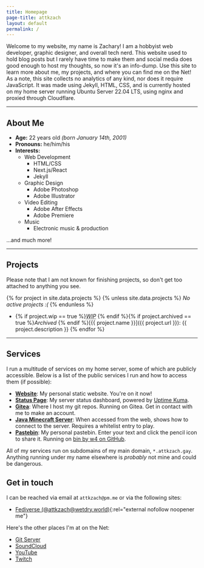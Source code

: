```yaml
---
title: Homepage
page-title: attkzach
layout: default
permalink: /
---
```

Welcome to my website, my name is Zachary! I am a hobbyist web developer, graphic designer, and overall tech nerd. This website used to hold blog posts but I rarely have time to make them and social media does good enough to host my thoughts, so now it's an info-dump. Use this site to learn more about me, my projects, and where you can find me on the Net! As a note, this site collects no analytics of any kind, nor does it require JavaScript. It was made using Jekyll, HTML, CSS, and is currently hosted on my home server running Ubuntu Server 22.04 LTS, using nginx and proxied through Cloudflare.

***

## About Me
- **Age:** 22 years old _(born January 14th, 2001)_
- **Pronouns:** he/him/his
- **Interests:**
    - Web Development
        - HTML/CSS
        - Next.js/React
        - Jekyll
    - Graphic Design
        - Adobe Photoshop
        - Adobe Illustrator
    - Video Editing
        - Adobe After Effects
        - Adobe Premiere
    - Music
        - Electronic music & production

...and much more!

***

## Projects
Please note that I am not known for finishing projects, so don't get too attached to anything you see.

{% for project in site.data.projects %}
{% unless site.data.projects %}
_No active projects :(_
{% endunless %}
- {% if project.wip == true %}<span class="project-tag wip"><i><abbr title="Work In Progress">WIP</abbr></i></span> {% endif %}{% if project.archived == true %}<span class="project-tag archived" title="This project is no longer maintained"><i>Archived</i></span> {% endif %}[{{ project.name }}]({{ project.url }}): {{ project.description }}
{% endfor %}

***

## Services
I run a multitude of services on my home server, some of which are publicly accessible. Below is a list of the public services I run and how to access them (if possible):

- **[Website](https://attkzach.gay/)**: My personal static website. You're on it now!
- **[Status Page](https://status.attkzach.gay/)**: My server status dashboard, powered by [Uptime Kuma](https://uptime.kuma.pet/).
- **[Gitea](https://git.attkzach.gay/)**: Where I host my git repos. Running on Gitea. Get in contact with me to make an account.
- **[Java Minecraft Server](https://mc.attkzach.gay/)**: When accessed from the web, shows how to connect to the server. Requires a whitelist entry to play.
- **[Pastebin](https://bin.attkzach.gay/)**: My personal pastebin. Enter your text and click the pencil icon to share it. Running on [bin by w4 on GitHub](https://github.com/w4/bin).

All of my services run on subdomains of my main domain, `*.attkzach.gay`. Anything running under my name elsewhere is _probably_ not mine and could be dangerous.

## Get in touch
I can be reached via email at `attkzach@pm.me` or via the following sites:

- [Fediverse (@attkzach@wetdry.world)](https://wetdry.world/@attkzach){:rel="external nofollow noopener me"}

Here's the other places I'm at on the Net:

- [Git Server](https://git.attkzach.gay)
- [SoundCloud](https://soundcloud.com/DESCENTRATE)
- [YouTube](https://youtube.com/@attkzach)
- [Twitch](https://twitch.tv/attkzach_ttv)
